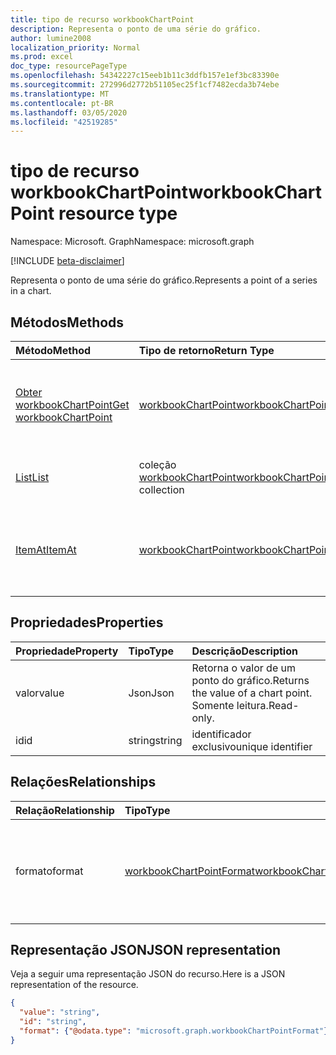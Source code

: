 ```yaml
---
title: tipo de recurso workbookChartPoint
description: Representa o ponto de uma série do gráfico.
author: lumine2008
localization_priority: Normal
ms.prod: excel
doc_type: resourcePageType
ms.openlocfilehash: 54342227c15eeb1b11c3ddfb157e1ef3bc83390e
ms.sourcegitcommit: 272996d2772b51105ec25f1cf7482ecda3b74ebe
ms.translationtype: MT
ms.contentlocale: pt-BR
ms.lasthandoff: 03/05/2020
ms.locfileid: "42519285"
---
```

# <a name="workbookchartpoint-resource-type"></a><span data-ttu-id="2edc0-103">tipo de recurso workbookChartPoint</span><span class="sxs-lookup"><span data-stu-id="2edc0-103">workbookChartPoint resource type</span></span>

<span data-ttu-id="2edc0-104">Namespace: Microsoft. Graph</span><span class="sxs-lookup"><span data-stu-id="2edc0-104">Namespace: microsoft.graph</span></span>

[!INCLUDE [beta-disclaimer](../../includes/beta-disclaimer.md)]

<span data-ttu-id="2edc0-105">Representa o ponto de uma série do gráfico.</span><span class="sxs-lookup"><span data-stu-id="2edc0-105">Represents a point of a series in a chart.</span></span>


## <a name="methods"></a><span data-ttu-id="2edc0-106">Métodos</span><span class="sxs-lookup"><span data-stu-id="2edc0-106">Methods</span></span>

| <span data-ttu-id="2edc0-107">Método</span><span class="sxs-lookup"><span data-stu-id="2edc0-107">Method</span></span>           | <span data-ttu-id="2edc0-108">Tipo de retorno</span><span class="sxs-lookup"><span data-stu-id="2edc0-108">Return Type</span></span>    |<span data-ttu-id="2edc0-109">Descrição</span><span class="sxs-lookup"><span data-stu-id="2edc0-109">Description</span></span>|
|:---------------|:--------|:----------|
|[<span data-ttu-id="2edc0-110">Obter workbookChartPoint</span><span class="sxs-lookup"><span data-stu-id="2edc0-110">Get workbookChartPoint</span></span>](../api/chartpoint-get.md) | [<span data-ttu-id="2edc0-111">workbookChartPoint</span><span class="sxs-lookup"><span data-stu-id="2edc0-111">workbookChartPoint</span></span>](workbookchartpoint.md) |<span data-ttu-id="2edc0-112">Leia as propriedades e os relacionamentos do objeto chartPoint.</span><span class="sxs-lookup"><span data-stu-id="2edc0-112">Read properties and relationships of chartPoint object.</span></span>|
|[<span data-ttu-id="2edc0-113">List</span><span class="sxs-lookup"><span data-stu-id="2edc0-113">List</span></span>](../api/chartpoint-list.md) | <span data-ttu-id="2edc0-114">coleção [workbookChartPoint](workbookchartpoint.md)</span><span class="sxs-lookup"><span data-stu-id="2edc0-114">[workbookChartPoint](workbookchartpoint.md) collection</span></span> |<span data-ttu-id="2edc0-115">Obtenha a coleção de objetos chartPoint.</span><span class="sxs-lookup"><span data-stu-id="2edc0-115">Get chartPoint object collection.</span></span> |
|[<span data-ttu-id="2edc0-116">ItemAt</span><span class="sxs-lookup"><span data-stu-id="2edc0-116">ItemAt</span></span>](../api/chartpointscollection-itemat.md)|[<span data-ttu-id="2edc0-117">workbookChartPoint</span><span class="sxs-lookup"><span data-stu-id="2edc0-117">workbookChartPoint</span></span>](workbookchartpoint.md)|<span data-ttu-id="2edc0-118">Recupera um ponto com base na respectiva posição dentro da série.</span><span class="sxs-lookup"><span data-stu-id="2edc0-118">Retrieve a point based on its position within the series.</span></span>|

## <a name="properties"></a><span data-ttu-id="2edc0-119">Propriedades</span><span class="sxs-lookup"><span data-stu-id="2edc0-119">Properties</span></span>
| <span data-ttu-id="2edc0-120">Propriedade</span><span class="sxs-lookup"><span data-stu-id="2edc0-120">Property</span></span>     | <span data-ttu-id="2edc0-121">Tipo</span><span class="sxs-lookup"><span data-stu-id="2edc0-121">Type</span></span>   |<span data-ttu-id="2edc0-122">Descrição</span><span class="sxs-lookup"><span data-stu-id="2edc0-122">Description</span></span>|
|:---------------|:--------|:----------|
|<span data-ttu-id="2edc0-123">valor</span><span class="sxs-lookup"><span data-stu-id="2edc0-123">value</span></span>|<span data-ttu-id="2edc0-124">Json</span><span class="sxs-lookup"><span data-stu-id="2edc0-124">Json</span></span>|<span data-ttu-id="2edc0-125">Retorna o valor de um ponto do gráfico.</span><span class="sxs-lookup"><span data-stu-id="2edc0-125">Returns the value of a chart point.</span></span> <span data-ttu-id="2edc0-126">Somente leitura.</span><span class="sxs-lookup"><span data-stu-id="2edc0-126">Read-only.</span></span>|
|<span data-ttu-id="2edc0-127">id</span><span class="sxs-lookup"><span data-stu-id="2edc0-127">id</span></span>|<span data-ttu-id="2edc0-128">string</span><span class="sxs-lookup"><span data-stu-id="2edc0-128">string</span></span>|<span data-ttu-id="2edc0-129">identificador exclusivo</span><span class="sxs-lookup"><span data-stu-id="2edc0-129">unique identifier</span></span>|

## <a name="relationships"></a><span data-ttu-id="2edc0-130">Relações</span><span class="sxs-lookup"><span data-stu-id="2edc0-130">Relationships</span></span>
| <span data-ttu-id="2edc0-131">Relação</span><span class="sxs-lookup"><span data-stu-id="2edc0-131">Relationship</span></span> | <span data-ttu-id="2edc0-132">Tipo</span><span class="sxs-lookup"><span data-stu-id="2edc0-132">Type</span></span>   |<span data-ttu-id="2edc0-133">Descrição</span><span class="sxs-lookup"><span data-stu-id="2edc0-133">Description</span></span>|
|:---------------|:--------|:----------|
|<span data-ttu-id="2edc0-134">formato</span><span class="sxs-lookup"><span data-stu-id="2edc0-134">format</span></span>|[<span data-ttu-id="2edc0-135">workbookChartPointFormat</span><span class="sxs-lookup"><span data-stu-id="2edc0-135">workbookChartPointFormat</span></span>](workbookchartpointformat.md)|<span data-ttu-id="2edc0-136">Encapsula as propriedades de formato de um ponto do gráfico.</span><span class="sxs-lookup"><span data-stu-id="2edc0-136">Encapsulates the format properties chart point.</span></span> <span data-ttu-id="2edc0-137">Somente leitura.</span><span class="sxs-lookup"><span data-stu-id="2edc0-137">Read-only.</span></span>|

## <a name="json-representation"></a><span data-ttu-id="2edc0-138">Representação JSON</span><span class="sxs-lookup"><span data-stu-id="2edc0-138">JSON representation</span></span>

<span data-ttu-id="2edc0-139">Veja a seguir uma representação JSON do recurso.</span><span class="sxs-lookup"><span data-stu-id="2edc0-139">Here is a JSON representation of the resource.</span></span>

<!--{
  "blockType": "resource",
  "optionalProperties": [
    "format"
    ],
  "keyProperty": "id",
  "baseType": "microsoft.graph.entity",
  "@odata.type": "microsoft.graph.workbookChartPoint"
}-->

```json
{
  "value": "string",
  "id": "string",
  "format": {"@odata.type": "microsoft.graph.workbookChartPointFormat"}
}

```

<!-- uuid: 8fcb5dbc-d5aa-4681-8e31-b001d5168d79
2015-10-25 14:57:30 UTC -->
<!--
{
  "type": "#page.annotation",
  "description": "ChartPoint resource",
  "keywords": "",
  "section": "documentation",
  "tocPath": "",
  "suppressions": []
}
-->
